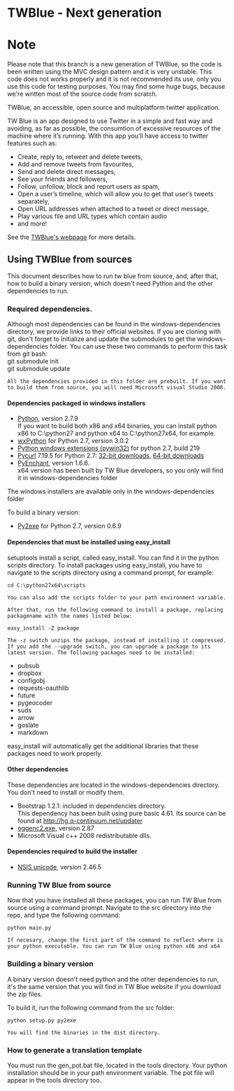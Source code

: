 TWBlue - Next generation
======

Note
======

Please note that this  branch is a new generation of TWBlue, so the code is been written using the MVC design pattern and it is very unstable. This code does not works properly and it is not recommended its use, only you use this code for testing purposes. You may find some huge bugs, because we're written most of the source code from scratch.

TWBlue, an accessible, open source and multiplatform twitter application. 

TW Blue is an app designed to use Twitter in a simple and fast way and avoiding, as far as possible, the consumtion of excessive resources of the machine where it’s running. With this app you’ll have access to twitter features such as:

* Create, reply to, retweet and delete tweets,
* Add and remove tweets from favourites,
* Send and delete direct messages,
* See your friends and followers,
* Follow, unfollow, block and report users as spam,
* Open a user’s timeline, which will allow you to get that user’s tweets separately,
* Open URL addresses when attached to a tweet or direct message,
* Play various file and URL types which contain audio
* and more!

See the [TWBlue's webpage](http://twblue.es) for more details.

## Using TWBlue from sources

This document describes how to run tw blue from source, and, after that, how to build a binary version, which doesn't need Python and the other dependencies to run.

### Required dependencies.

Although most dependencies can be found in the windows-dependencies directory, we provide links to their official websites. If you are cloning with git, don't forget to initialize and update the submodules to get the windows-dependencies folder. You can use these two commands to perform this task from git bash:  
    git submodule init  
    git submodule update

	All the dependencies provided in this folder are prebuilt. If you want to build them from source, you will need Microsoft visual Studio 2008.

#### Dependencies packaged in windows installers

* [Python,](http://python.org) version 2.7.9  
If you want to build both x86 and x64 binaries, you can install python x86 to C:\python27 and python x64 to C:\python27x64, for example.
* [wxPython](http://www.wxpython.org) for Python 2.7, version 3.0.2
* [Python windows extensions (pywin32)](http://www.sourceforge.net/projects/pywin32/) for python 2.7, build 219
* [Pycurl](http://pycurl.sourceforge.net) 7.19.5 for Python 2.7: [32-bit downloads,](https://pypi.python.org/pypi/pycurl/7.19.3.1) [64-bit downloads](http://www.lfd.uci.edu/~gohlke/pythonlibs/)
* [PyEnchant,](http://pythonhosted.org/pyenchant/) version 1.6.6.  
x64 version has been built by TW Blue developers, so you only will find it in windows-dependencies folder

The windows installers are available only in the windows-dependencies folder

To build a binary version:

* [Py2exe](http://www.sourceforge.net/projects/py2exe/) for Python 2.7, version 0.6.9

#### Dependencies that must be installed using easy_install

setuptools install a script, called easy_install. You can find it in the python scripts directory. To install packages using easy_install, you have to navigate to the scripts directory using a command prompt, for example:

    cd C:\python27x64\scripts

	You can also add the scripts folder to your path environment variable.

	After that, run the following command to install a package, replacing packagename with the names listed below:

    easy_install -Z package

	The -z switch unzips the package, instead of installing it compressed. If you add the --upgrade switch, you can upgrade a package to its latest version. The following packages need to be installed:

* pubsub
* dropbox
* configobj
* requests-oauthlib
* future
* pygeocoder
* suds
* arrow
* goslate
* markdown

easy_install will automatically get the additional libraries that these packages need to work properly.

#### Other dependencies

These dependencies are located in the windows-dependencies directory. You don't need to install or modify them.

* Bootstrap 1.2.1: included in dependencies directory.  
This dependency has been built using pure basic 4.61. Its source can be found at http://hg.q-continuum.net/updater
* [oggenc2.exe,](http://www.rarewares.org/ogg-oggenc.php) version 2.87  
* Microsoft Visual c++ 2008 redistributable dlls.

#### Dependencies required to build the installer

* [NSIS unicode,](http://www.scratchpaper.com/) version 2.46.5

### Running TW Blue from source

Now that you have installed all these packages, you can run TW Blue from source using a command prompt. Navigate to the src directory into the repo, and type the following command:

    python main.py

	If necesary, change the first part of the command to reflect where is your python executable. You can run TW Blue using python x86 and x64

### Building a binary version

A binary version doesn't need python and the other dependencies to run, it's the same version that you will find in TW Blue website if you download the zip files.

To build it, run the following command from the src folder:

    python setup.py py2exe

	You will find the binaries in the dist directory.

### How to generate a translation template

You must run the gen_pot.bat file, located in the tools directory. Your python installation should be in your path environment variable. The pot file will appear in the tools directory too.